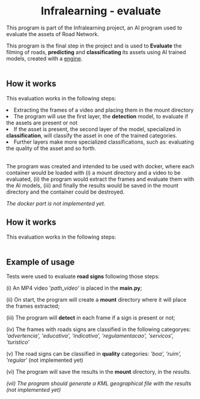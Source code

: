 <h1 align="center"> Infralearning - evaluate </h1>

This program is part of the <a ref="https://github.com/victordalosto/infralearning">Infralearning</a> project, an AI program used to evaluate the assets of Road Network.

This program is the final step in the project and is used to <b>Evaluate</b> the filming of roads, <strong>predicting</strong> and <strong>classificating </strong> its assets using AI trained models, created with a <a href=https://github.com/victordalosto/infralearning-engine>engine</a>.
<br/><br/>


<h2> How it works </h2>

This evaluation works in the following steps:

<li>Extracting the frames of a video and placing them in the mount directory</li>
<li>The program will use the first layer, the <strong>detection</strong> model, to evaluate if the assets are present or not</li>
<li>If the asset is present, the second layer of the model, specialized in <strong>classification</strong>, will classify the asset in one of the trained categories.</li>
<li>Further layers make more specialized classifications, such as: evaluating the quality of the asset and so forth.</li>

<br>

The program was created and intended to be used with docker, where each container would be loaded with (i) a mount directory and a video to be evaluated, (ii) the program would extract the frames and evaluate them with the AI models, (iii) and finally the results would be saved in the mount directory and the container could be destroyed.

<i>The docker part is not implemented yet.</i>

<h2> How it works </h2>

This evaluation works in the following steps:
<br/><br/>


<h2> Example of usage</h2>

Tests were used to evaluate <strong>road signs</strong> following those steps:

(i) An MP4 video '<i>path_video</i>' is placed in the <b>main.py</b>;

(ii) On start, the program will create a <b>mount</b> directory where it will place the frames extracted;

(iii) The program will <b>detect</b> in each frame if a sign is present or not;

(iv) The frames with roads signs are classified in the following categoryes: <i>'advertencia', 'educativa', 'indicativa', 'regulamentacao', 'servicos', 'turistico'</i>

(v) The road signs can be classified in <b>quality</b> categories: <i>'boa', 'ruim', 'regular'</i> (not implemented yet)

(vi) The program will save the results in the <b>mount</b> directory, in the <i>results.

(vii) The program should generate a KML geographical file with the results (not implemented yet)